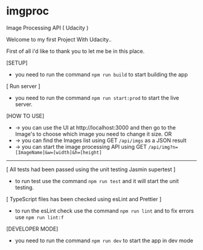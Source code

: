 # imgproc
Image Processing API ( Udacity )

Welcome to my first Project With Udacity..

First of all i'd like to thank you to let me be in this place.

[SETUP]
* you need to run the command `npm run build` to start building the app

[ Run server ]
* you need to run the command `npm run start:prod` to start the live server.

[HOW TO USE]
* -> you can use the UI at http://localhost:3000 and then go to the Image's to choose which image you need to change it size.
OR
* -> you can find the Images list using GET `/api/imgs` as a JSON result
* -> you can start the image processing API using GET `/api/img?n=[ImageName]&w=[width]&h=[height]`


------------------------------------------------------------------------------
[ All tests had been passed using the unit testing Jasmin supertest ]
* to run test use the command `npm run test` and it will start the unit testing.

[ TypeScript files has been checked using esLint and Prettier ]
* to run the esLint check use the command ` npm run lint ` and to fix errors use ` npm run lint:f `

[DEVELOPER MODE]
* you need to run the command `npm run dev` to start the app in dev mode
